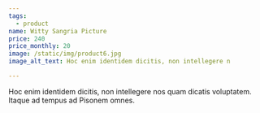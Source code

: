 ```yaml
---
tags:
  - product
name: Witty Sangria Picture
price: 240
price_monthly: 20
image: /static/img/product6.jpg
image_alt_text: Hoc enim identidem dicitis, non intellegere n

---
```

Hoc enim identidem dicitis, non intellegere nos quam dicatis voluptatem. Itaque ad tempus ad Pisonem omnes.
